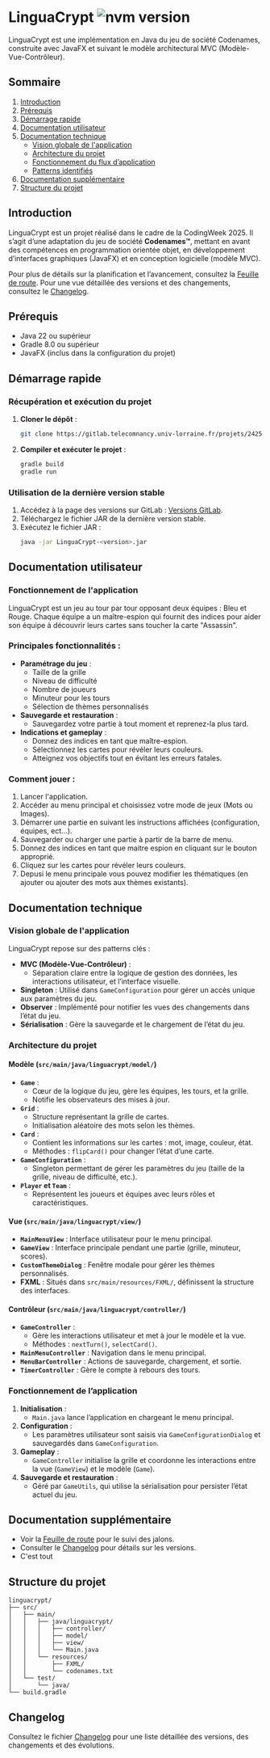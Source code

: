 # LinguaCrypt ![nvm version](https://img.shields.io/badge/version-v0.2.6-yellow.svg)

LinguaCrypt est une implémentation en Java du jeu de société Codenames, construite avec JavaFX et suivant le modèle architectural MVC (Modèle-Vue-Contrôleur).

## Sommaire
1. [Introduction](#introduction)
2. [Prérequis](#prérequis)
3. [Démarrage rapide](#démarrage-rapide)
4. [Documentation utilisateur](#documentation-utilisateur)
5. [Documentation technique](#documentation-technique)
   - [Vision globale de l'application](#vision-globale-de-lapplication)
   - [Architecture du projet](#architecture-du-projet)
   - [Fonctionnement du flux d’application](#fonctionnement-du-flux-dapplication)
   - [Patterns identifiés](#patterns-identifiés)
6. [Documentation supplémentaire](#documentation-supplémentaire)
7. [Structure du projet](#structure-du-projet)

## Introduction
LinguaCrypt est un projet réalisé dans le cadre de la CodingWeek 2025. Il s’agit d’une adaptation du jeu de société **Codenames™**, mettant en avant des compétences en programmation orientée objet, en développement d’interfaces graphiques (JavaFX) et en conception logicielle (modèle MVC).

Pour plus de détails sur la planification et l’avancement, consultez la [Feuille de route](ROADMAP.md).
Pour une vue détaillée des versions et des changements, consultez le [Changelog](CHANGELOG.md).

## Prérequis
- Java 22 ou supérieur
- Gradle 8.0 ou supérieur
- JavaFX (inclus dans la configuration du projet)

## Démarrage rapide
### Récupération et exécution du projet
1. **Cloner le dépôt** :
   ```bash
   git clone https://gitlab.telecomnancy.univ-lorraine.fr/projets/2425/pcd2k25/codingweek/grp18.git
   ```
2. **Compiler et exécuter le projet** :
   ```bash
   gradle build
   gradle run
   ```

### Utilisation de la dernière version stable
1. Accédez à la page des versions sur GitLab : [Versions GitLab](https://gitlab.telecomnancy.univ-lorraine.fr/projets/2425/pcd2k25/codingweek/grp18/-/releases).
2. Téléchargez le fichier JAR de la dernière version stable.
3. Exécutez le fichier JAR :
   ```bash
   java -jar LinguaCrypt-<version>.jar
   ```

## Documentation utilisateur
### Fonctionnement de l'application
LinguaCrypt est un jeu au tour par tour opposant deux équipes : Bleu et Rouge. Chaque équipe a un maître-espion qui fournit des indices pour aider son équipe à découvrir leurs cartes sans toucher la carte "Assassin".

### Principales fonctionnalités :
- **Paramétrage du jeu** :
  - Taille de la grille
  - Niveau de difficulté
  - Nombre de joueurs
  - Minuteur pour les tours
  - Sélection de thèmes personnalisés
- **Sauvegarde et restauration** :
  - Sauvegardez votre partie à tout moment et reprenez-la plus tard.
- **Indications et gameplay** :
  - Donnez des indices en tant que maître-espion.
  - Sélectionnez les cartes pour révéler leurs couleurs.
  - Atteignez vos objectifs tout en évitant les erreurs fatales.

### Comment jouer :
1. Lancer l'application.
2. Accéder au menu principal et choisissez votre mode de jeux (Mots ou Images).
3. Démarrer une partie en suivant les instructions affichées (configuration, équipes, ect...).
4. Sauvegarder ou charger une partie à partir de la barre de menu.
5. Donnez des indices en tant que maitre espion en cliquant sur le bouton approprié.
6. Cliquez sur les cartes pour révéler leurs couleurs.
7. Depusi le menu principale vous pouvez modifier les thématiques (en ajouter ou ajouter des mots aux thèmes existants).

## Documentation technique
### Vision globale de l'application
LinguaCrypt repose sur des patterns clés :

- **MVC (Modèle-Vue-Contrôleur)** :
  - Séparation claire entre la logique de gestion des données, les interactions utilisateur, et l’interface visuelle.
- **Singleton** : Utilisé dans `GameConfiguration` pour gérer un accès unique aux paramètres du jeu.
- **Observer** : Implémenté pour notifier les vues des changements dans l’état du jeu.
- **Sérialisation** : Gère la sauvegarde et le chargement de l’état du jeu.

### Architecture du projet

#### Modèle (`src/main/java/linguacrypt/model/`)
- **`Game`** :
  - Cœur de la logique du jeu, gère les équipes, les tours, et la grille.
  - Notifie les observateurs des mises à jour.
- **`Grid`** :
  - Structure représentant la grille de cartes.
  - Initialisation aléatoire des mots selon les thèmes.
- **`Card`** :
  - Contient les informations sur les cartes : mot, image, couleur, état.
  - Méthodes : `flipCard()` pour changer l’état d’une carte.
- **`GameConfiguration`** :
  - Singleton permettant de gérer les paramètres du jeu (taille de la grille, niveau de difficulté, etc.).
- **`Player` et `Team`** :
  - Représentent les joueurs et équipes avec leurs rôles et caractéristiques.

#### Vue (`src/main/java/linguacrypt/view/`)
- **`MainMenuView`** : Interface utilisateur pour le menu principal.
- **`GameView`** : Interface principale pendant une partie (grille, minuteur, scores).
- **`CustomThemeDialog`** : Fenêtre modale pour gérer les thèmes personnalisés.
- **FXML** : Situés dans `src/main/resources/FXML/`, définissent la structure des interfaces.

#### Contrôleur (`src/main/java/linguacrypt/controller/`)
- **`GameController`** :
  - Gère les interactions utilisateur et met à jour le modèle et la vue.
  - Méthodes : `nextTurn()`, `selectCard()`.
- **`MainMenuController`** : Navigation dans le menu principal.
- **`MenuBarController`** : Actions de sauvegarde, chargement, et sortie.
- **`TimerController`** : Gère le compte à rebours des tours.

### Fonctionnement de l’application
1. **Initialisation** :
   - `Main.java` lance l’application en chargeant le menu principal.
2. **Configuration** :
   - Les paramètres utilisateur sont saisis via `GameConfigurationDialog` et sauvegardés dans `GameConfiguration`.
3. **Gameplay** :
   - `GameController` initialise la grille et coordonne les interactions entre la vue (`GameView`) et le modèle (`Game`).
4. **Sauvegarde et restauration** :
   - Géré par `GameUtils`, qui utilise la sérialisation pour persister l’état actuel du jeu.

## Documentation supplémentaire
- Voir la [Feuille de route](ROADMAP.md) pour le suivi des jalons.
- Consulter le [Changelog](CHANGELOG.md) pour détails sur les versions.
- C'est tout

## Structure du projet
```
linguacrypt/
├── src/
│   ├── main/
│   │   ├── java/linguacrypt/
│   │   │   ├── controller/
│   │   │   ├── model/
│   │   │   ├── view/
│   │   │   └── Main.java
│   │   └── resources/
│   │       ├── FXML/
│   │       └── codenames.txt
│   └── test/
│       └── java/
└── build.gradle
```

## Changelog
Consultez le fichier [Changelog](CHANGELOG.md) pour une liste détaillée des versions, des changements et des évolutions.

